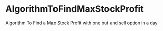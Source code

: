 # AlgorithmToFindMaxStockProfit
Algorithm To Find a Max Stock Profit with one but and sell option in a day
